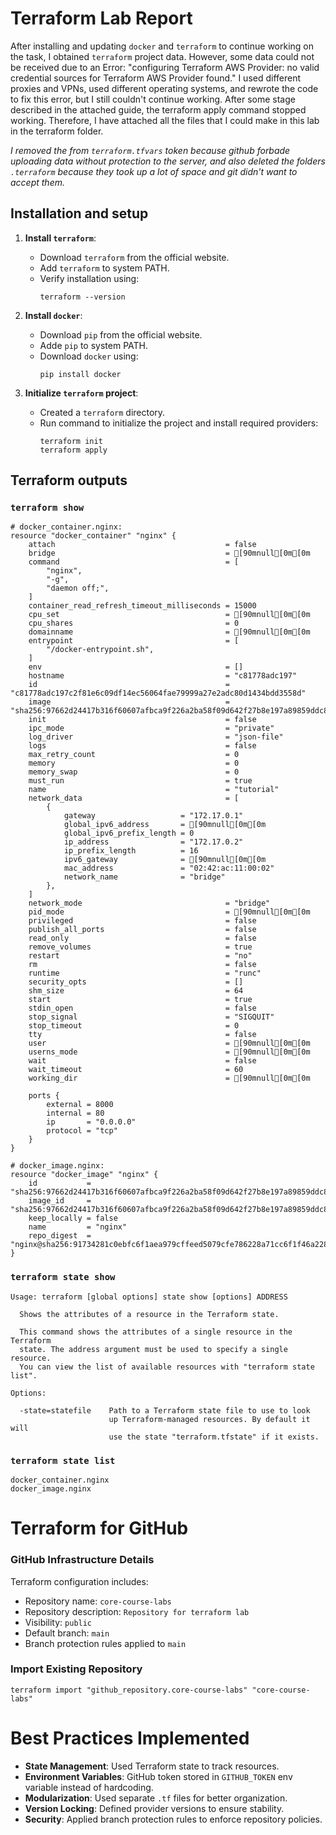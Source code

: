 # Terraform Lab Report

After installing and updating `docker` and `terraform` to continue working on the task, I obtained `terraform` project data. However, some data could not be received due to an Error: "configuring Terraform AWS Provider: no valid credential sources for Terraform AWS Provider found." I used different proxies and VPNs, used different operating systems, and rewrote the code to fix this error, but I still couldn't continue working. After some stage described in the attached guide, the terraform apply command stopped working. Therefore, I have attached all the files that I could make in this lab in the terraform folder.

*I removed the from `terraform.tfvars` token because github forbade uploading data without protection to the server, and also deleted the folders `.terraform` because they took up a lot of space and git didn't want to accept them.*

## Installation and setup

1. **Install `terraform`**:
   - Download `terraform` from the official website.
   - Add `terraform` to system PATH.
   - Verify installation using:
     ```
     terraform --version
     ```

2. **Install `docker`**:
   - Download `pip` from the official website.
   - Adde `pip` to system PATH.
   - Download `docker` using:
     ```
     pip install docker
     ```

3. **Initialize `terraform` project**:
   - Created a `terraform` directory.
   - Run command to initialize the project and install required providers:
     ```
     terraform init
     terraform apply
     ```

## Terraform outputs

### `terraform show`
```
# docker_container.nginx:
resource "docker_container" "nginx" {
    attach                                      = false
    bridge                                      = [90mnull[0m[0m
    command                                     = [
        "nginx",
        "-g",
        "daemon off;",
    ]
    container_read_refresh_timeout_milliseconds = 15000
    cpu_set                                     = [90mnull[0m[0m
    cpu_shares                                  = 0
    domainname                                  = [90mnull[0m[0m
    entrypoint                                  = [
        "/docker-entrypoint.sh",
    ]
    env                                         = []
    hostname                                    = "c81778adc197"
    id                                          = "c81778adc197c2f81e6c09df14ec56064fae79999a27e2adc80d1434bdd3558d"
    image                                       = "sha256:97662d24417b316f60607afbca9f226a2ba58f09d642f27b8e197a89859ddc8e"
    init                                        = false
    ipc_mode                                    = "private"
    log_driver                                  = "json-file"
    logs                                        = false
    max_retry_count                             = 0
    memory                                      = 0
    memory_swap                                 = 0
    must_run                                    = true
    name                                        = "tutorial"
    network_data                                = [
        {
            gateway                   = "172.17.0.1"
            global_ipv6_address       = [90mnull[0m[0m
            global_ipv6_prefix_length = 0
            ip_address                = "172.17.0.2"
            ip_prefix_length          = 16
            ipv6_gateway              = [90mnull[0m[0m
            mac_address               = "02:42:ac:11:00:02"
            network_name              = "bridge"
        },
    ]
    network_mode                                = "bridge"
    pid_mode                                    = [90mnull[0m[0m
    privileged                                  = false
    publish_all_ports                           = false
    read_only                                   = false
    remove_volumes                              = true
    restart                                     = "no"
    rm                                          = false
    runtime                                     = "runc"
    security_opts                               = []
    shm_size                                    = 64
    start                                       = true
    stdin_open                                  = false
    stop_signal                                 = "SIGQUIT"
    stop_timeout                                = 0
    tty                                         = false
    user                                        = [90mnull[0m[0m
    userns_mode                                 = [90mnull[0m[0m
    wait                                        = false
    wait_timeout                                = 60
    working_dir                                 = [90mnull[0m[0m

    ports {
        external = 8000
        internal = 80
        ip       = "0.0.0.0"
        protocol = "tcp"
    }
}

# docker_image.nginx:
resource "docker_image" "nginx" {
    id           = "sha256:97662d24417b316f60607afbca9f226a2ba58f09d642f27b8e197a89859ddc8enginx"
    image_id     = "sha256:97662d24417b316f60607afbca9f226a2ba58f09d642f27b8e197a89859ddc8e"
    keep_locally = false
    name         = "nginx"
    repo_digest  = "nginx@sha256:91734281c0ebfc6f1aea979cffeed5079cfe786228a71cc6f1f46a228cde6e34"
}
```

### `terraform state show`
```
Usage: terraform [global options] state show [options] ADDRESS

  Shows the attributes of a resource in the Terraform state.

  This command shows the attributes of a single resource in the Terraform
  state. The address argument must be used to specify a single resource.
  You can view the list of available resources with "terraform state list".

Options:

  -state=statefile    Path to a Terraform state file to use to look
                      up Terraform-managed resources. By default it will
                      use the state "terraform.tfstate" if it exists.
```

### `terraform state list`
```
docker_container.nginx
docker_image.nginx
```

# Terraform for GitHub

### GitHub Infrastructure Details

Terraform configuration includes:
- Repository name: `core-course-labs`
- Repository description: `Repository for terraform lab`
- Visibility: `public`
- Default branch: `main`
- Branch protection rules applied to `main`

### Import Existing Repository
```
terraform import "github_repository.core-course-labs" "core-course-labs"
```

# Best Practices Implemented

- **State Management**: Used Terraform state to track resources.
- **Environment Variables**: GitHub token stored in `GITHUB_TOKEN` env variable instead of hardcoding.
- **Modularization**: Used separate `.tf` files for better organization.
- **Version Locking**: Defined provider versions to ensure stability.
- **Security**: Applied branch protection rules to enforce repository policies.


